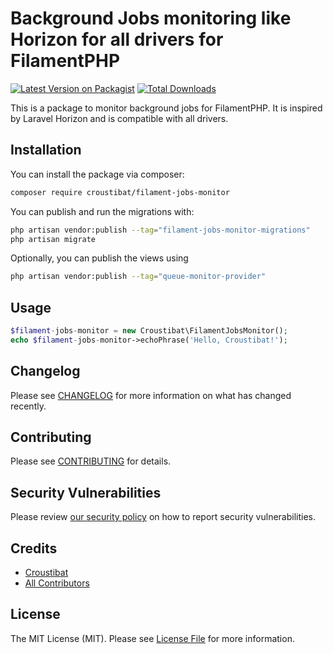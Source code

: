 # Background Jobs monitoring like Horizon for all drivers for FilamentPHP

[![Latest Version on Packagist](https://img.shields.io/packagist/v/croustibat/filament-jobs-monitor.svg?style=flat-square)](https://packagist.org/packages/croustibat/filament-jobs-monitor)
[![Total Downloads](https://img.shields.io/packagist/dt/croustibat/filament-jobs-monitor.svg?style=flat-square)](https://packagist.org/packages/croustibat/filament-jobs-monitor)


This is a package to monitor background jobs for FilamentPHP. It is inspired by Laravel Horizon and is compatible with all drivers.

## Installation

You can install the package via composer:

```bash
composer require croustibat/filament-jobs-monitor
```

You can publish and run the migrations with:

```bash
php artisan vendor:publish --tag="filament-jobs-monitor-migrations"
php artisan migrate
```


Optionally, you can publish the views using

```bash
php artisan vendor:publish --tag="queue-monitor-provider"
```


## Usage

```php
$filament-jobs-monitor = new Croustibat\FilamentJobsMonitor();
echo $filament-jobs-monitor->echoPhrase('Hello, Croustibat!');
```

## Changelog

Please see [CHANGELOG](CHANGELOG.md) for more information on what has changed recently.

## Contributing

Please see [CONTRIBUTING](.github/CONTRIBUTING.md) for details.

## Security Vulnerabilities

Please review [our security policy](../../security/policy) on how to report security vulnerabilities.

## Credits

- [Croustibat](https://github.com/croustibat)
- [All Contributors](../../contributors)

## License

The MIT License (MIT). Please see [License File](LICENSE.md) for more information.
